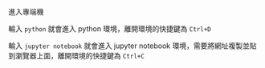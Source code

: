 進入專端機

輸入 `python` 就會進入 python 環境，離開環境的快捷鍵為 `Ctrl+D`

輸入 `jupyter notebook` 就會進入 jupyter notebook 環境，需要將網址複製並貼到瀏覽器上面，離開環境的快捷鍵為 `Ctrl+C`